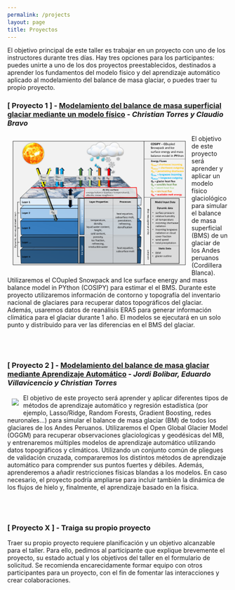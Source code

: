 ```yaml
---
permalink: /projects
layout: page
title: Proyectos
---
```


El objetivo principal de este taller es trabajar en un proyecto con uno de los instructores durante tres días. Hay tres opciones para los participantes: puedes unirte a uno de los dos proyectos preestablecidos, destinados a aprender los fundamentos del modelo físico y del aprendizaje automático aplicado al modelamiento del balance de masa glaciar, o puedes traer tu propio proyecto. 

### [ Proyecto 1 ] - [Modelamiento del balance de masa superficial glaciar mediante un modelo físico](https://cryo-tools.org/tools/cosipy/) - *Christian Torres y Claudio Bravo* 
<div>
<div style="float: left; padding: 10px">
<img src="assets/imgs/COSIPY_an.png" width="400">
</div>
<div>
El objetivo de este proyecto será aprender y aplicar un modelo físico glaciológico para simular el balance de masa superficial (BMS) de un glaciar de los Andes peruanos (Cordillera Blanca). Utilizaremos el COupled Snowpack and Ice surface energy and mass balance model in PYthon (COSIPY) para estimar el el BMS. Durante este proyecto utilizaremos información de contorno y topografía del inventario nacional de glaciares para recuperar datos topográficos del glaciar. Además, usaremos datos de reanálisis ERA5 para generar información climática para el glaciar durante 1 año. El modelos se ejecutará en un solo punto y distribuido para ver las diferencias en el BMS del glaciar.
</div>
</div>
<br>
<br>
<br>

### [ Proyecto 2 ] - [Modelamiento del balance de masa glaciar mediante Aprendizaje Automático](https://github.com/Machine-Learning-in-Glaciology-Workshop/Project_MB_Regression) - *Jordi Bolibar, Eduardo Villavicencio y Christian Torres*
<div>
<div style="float: left; padding: 10px">
<img src="https://github.com/Machine-Learning-in-Glaciology-Workshop/Machine-Learning-in-Glaciology-Workshop.github.io/raw/master/assets/imgs/glacier_AI_lq.png" width="400">
</div>
<div>
El objetivo de este proyecto será aprender y aplicar diferentes tipos de métodos de aprendizaje automático y regresión estadística (por ejemplo, Lasso/Ridge, Random Forests, Gradient Boosting, redes neuronales...) para simular el balance de masa glaciar (BM) de todos los glaciares de los Andes Peruanos. Utilizaremos el Open Global Glacier Model (OGGM) para recuperar observaciones glaciologicas y geodésicas del MB, y entrenaremos múltiples modelos de aprendizaje automático utilizando datos topográficos y climáticos. Utilizando un conjunto común de pliegues de validación cruzada, compararemos los distintos métodos de aprendizaje automático para comprender sus puntos fuertes y débiles. Además, aprenderemos a añadir restricciones físicas blandas a los modelos. En caso necesario, el proyecto podría ampliarse para incluir también la dinámica de los flujos de hielo y, finalmente, el aprendizaje basado en la física. 
</div>
</div>
<br>
<br>
<br>

### [ Proyecto X ] - Traiga su propio proyecto 

Traer su propio proyecto requiere planificación y un objetivo alcanzable para el taller. Para ello, pedimos al participante que explique brevemente el proyecto, su estado actual y los objetivos del taller en el formulario de solicitud. Se recomienda encarecidamente formar equipo con otros participantes para un proyecto, con el fin de fomentar las interacciones y crear colaboraciones. 
